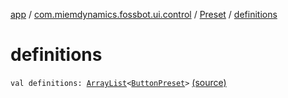 [app](../../index.md) / [com.miemdynamics.fossbot.ui.control](../index.md) / [Preset](index.md) / [definitions](./definitions.md)

# definitions

`val definitions: `[`ArrayList`](https://kotlinlang.org/api/latest/jvm/stdlib/kotlin.collections/-array-list/index.html)`<`[`ButtonPreset`](../-button-preset/index.md)`>` [(source)](https://github.com/binyot/fossbot/tree/master/app/src/main/java/com/miemdynamics/fossbot/ui/control/Preset.kt#L13)